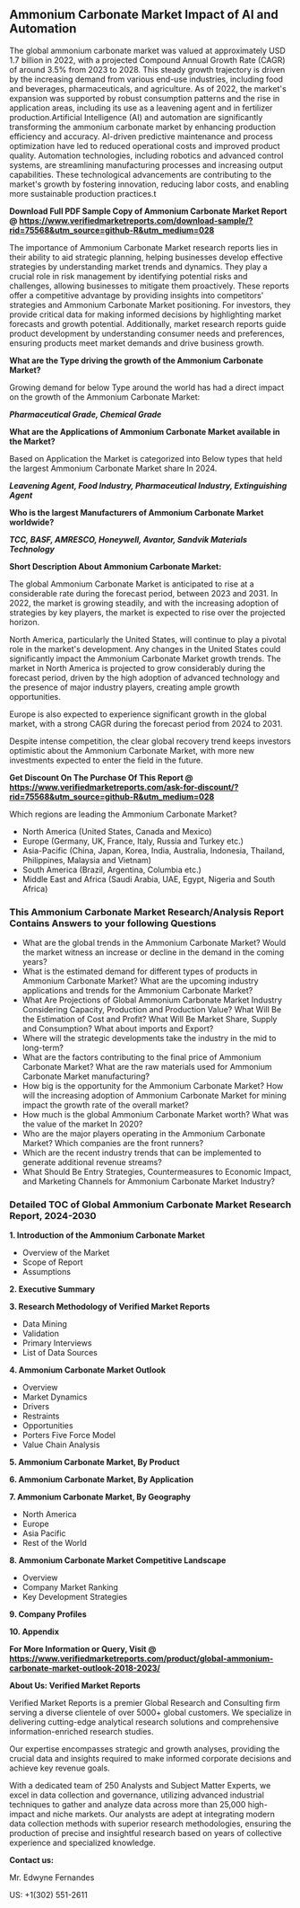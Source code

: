 <h2>Ammonium Carbonate Market Impact of AI and Automation</h2>The global ammonium carbonate market was valued at approximately USD 1.7 billion in 2022, with a projected Compound Annual Growth Rate (CAGR) of around 3.5% from 2023 to 2028. This steady growth trajectory is driven by the increasing demand from various end-use industries, including food and beverages, pharmaceuticals, and agriculture. As of 2022, the market's expansion was supported by robust consumption patterns and the rise in application areas, including its use as a leavening agent and in fertilizer production.Artificial Intelligence (AI) and automation are significantly transforming the ammonium carbonate market by enhancing production efficiency and accuracy. AI-driven predictive maintenance and process optimization have led to reduced operational costs and improved product quality. Automation technologies, including robotics and advanced control systems, are streamlining manufacturing processes and increasing output capabilities. These technological advancements are contributing to the market's growth by fostering innovation, reducing labor costs, and enabling more sustainable production practices.t</p><p id="" class=""><strong>Download Full PDF Sample Copy of Ammonium Carbonate Market Report @ <a href="https://www.verifiedmarketreports.com/download-sample/?rid=75568&utm_source=github-R&utm_medium=028" target="_blank">https://www.verifiedmarketreports.com/download-sample/?rid=75568&utm_source=github-R&utm_medium=028</a></strong></p><p>The importance of&nbsp;Ammonium Carbonate Market research reports lies in their ability to aid strategic planning, helping businesses develop effective strategies by understanding market trends and dynamics. They play a crucial role in risk management by identifying potential risks and challenges, allowing businesses to mitigate them proactively. These reports offer a competitive advantage by providing insights into competitors' strategies and Ammonium Carbonate Market positioning. For investors, they provide critical data for making informed decisions by highlighting market forecasts and growth potential. Additionally, market research reports guide product development by understanding consumer needs and preferences, ensuring products meet market demands and drive business growth.</p><p><strong>What are the&nbsp;Type driving the growth of the Ammonium Carbonate Market?</strong></p><p id="" class="">Growing demand for below Type around the world has had a direct impact on the growth of the Ammonium Carbonate Market:</p><em><strong>Pharmaceutical Grade, Chemical Grade</strong></em></p><strong>What are the&nbsp;Applications&nbsp;of Ammonium Carbonate Market available in the Market?</strong></p><p id="" class="">Based on Application the Market is categorized into Below types that held the largest Ammonium Carbonate Market share In 2024.</p><em><strong>Leavening Agent, Food Industry, Pharmaceutical Industry, Extinguishing Agent</strong></em></p><strong>Who is the largest Manufacturers of Ammonium Carbonate Market worldwide?</strong></p><p><em><strong>TCC, BASF, AMRESCO, Honeywell, Avantor, Sandvik Materials Technology</strong></em></p><p id="" class=""><strong>Short Description About Ammonium Carbonate Market:</strong></p><p>The global Ammonium Carbonate Market is anticipated to rise at a considerable rate during the forecast period, between 2023 and 2031. In 2022, the market is growing steadily, and with the increasing adoption of strategies by key players, the market is expected to rise over the projected horizon.</p><p>North America, particularly the United States, will continue to play a pivotal role in the market's development. Any changes in the United States could significantly impact the Ammonium Carbonate Market growth trends. The market in North America is projected to grow considerably during the forecast period, driven by the high adoption of advanced technology and the presence of major industry players, creating ample growth opportunities.</p><p>Europe is also expected to experience significant growth in the global market, with a strong CAGR during the forecast period from 2024 to 2031.</p><p>Despite intense competition, the clear global recovery trend keeps investors optimistic about the Ammonium Carbonate Market, with more new investments expected to enter the field in the future.</p><p id="" class=""><strong>Get Discount On The Purchase Of This Report @ <a href="https://www.verifiedmarketreports.com/ask-for-discount/?rid=75568&utm_source=github-R&utm_medium=028" target="_blank">https://www.verifiedmarketreports.com/ask-for-discount/?rid=75568&utm_source=github-R&utm_medium=028</a></strong></p>Which regions are leading the Ammonium Carbonate Market?</p><ul><li>North America (United States, Canada and Mexico)</li><li>Europe (Germany, UK, France, Italy, Russia and Turkey etc.)</li><li>Asia-Pacific (China, Japan, Korea, India, Australia, Indonesia, Thailand, Philippines, Malaysia and Vietnam)</li><li>South America (Brazil, Argentina, Columbia etc.)</li><li>Middle East and Africa (Saudi Arabia, UAE, Egypt, Nigeria and South Africa)</li></ul><h3 id="" class="">This Ammonium Carbonate Market Research/Analysis Report Contains Answers to your following Questions</h3><ul><li>What are the global trends in the Ammonium Carbonate Market? Would the market witness an increase or decline in the demand in the coming years?</li><li>What is the estimated demand for different types of products in Ammonium Carbonate Market? What are the upcoming industry applications and trends for the Ammonium Carbonate Market?</li><li>What Are Projections of Global Ammonium Carbonate Market Industry Considering Capacity, Production and Production Value? What Will Be the Estimation of Cost and Profit? What Will Be Market Share, Supply and Consumption? What about imports and Export?</li><li>Where will the strategic developments take the industry in the mid to long-term?</li><li>What are the factors contributing to the final price of Ammonium Carbonate Market? What are the raw materials used for Ammonium Carbonate Market manufacturing?</li><li>How big is the opportunity for the Ammonium Carbonate Market? How will the increasing adoption of Ammonium Carbonate Market for mining impact the growth rate of the overall market?</li><li>How much is the global Ammonium Carbonate Market worth? What was the value of the market In 2020?</li><li>Who are the major players operating in the Ammonium Carbonate Market? Which companies are the front runners?</li><li>Which are the recent industry trends that can be implemented to generate additional revenue streams?</li><li>What Should Be Entry Strategies, Countermeasures to Economic Impact, and Marketing Channels for Ammonium Carbonate Market Industry?</li></ul><h3 id="" class="">Detailed TOC of Global Ammonium Carbonate Market Research Report, 2024-2030</h3><p id="" class=""><strong>1. Introduction of the Ammonium Carbonate Market</strong></p><ul><li>Overview of the Market</li><li>Scope of Report</li><li>Assumptions</li></ul><p id="" class=""><strong>2. Executive Summary</strong></p><p id="" class=""><strong>3. Research Methodology of Verified Market Reports</strong></p><ul><li>Data Mining</li><li>Validation</li><li>Primary Interviews</li><li>List of Data Sources</li></ul><p id="" class=""><strong>4. Ammonium Carbonate Market Outlook</strong></p><ul><li>Overview</li><li>Market Dynamics</li><li>Drivers</li><li>Restraints</li><li>Opportunities</li><li>Porters Five Force Model</li><li>Value Chain Analysis</li></ul><p id="" class=""><strong>5. Ammonium Carbonate Market, By Product</strong></p><p id="" class=""><strong>6. Ammonium Carbonate Market, By Application</strong></p><p id="" class=""><strong>7. Ammonium Carbonate Market, By Geography</strong></p><ul><li>North America</li><li>Europe</li><li>Asia Pacific</li><li>Rest of the World</li></ul><p id="" class=""><strong>8. Ammonium Carbonate Market Competitive Landscape</strong></p><ul><li>Overview</li><li>Company Market Ranking</li><li>Key Development Strategies</li></ul><p id="" class=""><strong>9. Company Profiles</strong></p><p id="" class=""><strong>10. Appendix</strong></p><p id="" class=""><strong>For More Information or Query, Visit @ <a href="https://www.verifiedmarketreports.com/product/global-ammonium-carbonate-market-outlook-2018-2023/" target="_blank">https://www.verifiedmarketreports.com/product/global-ammonium-carbonate-market-outlook-2018-2023/</a></strong></p><p id="" class=""><strong>About Us: Verified Market Reports</strong></p><p id="" class="">Verified Market Reports is a premier Global Research and Consulting firm serving a diverse clientele of over 5000+ global customers. We specialize in delivering cutting-edge analytical research solutions and comprehensive information-enriched research studies.</p><p id="" class="">Our expertise encompasses strategic and growth analyses, providing the crucial data and insights required to make informed corporate decisions and achieve key revenue goals.</p><p id="" class="">With a dedicated team of 250 Analysts and Subject Matter Experts, we excel in data collection and governance, utilizing advanced industrial techniques to gather and analyze data across more than 25,000 high-impact and niche markets. Our analysts are adept at integrating modern data collection methods with superior research methodologies, ensuring the production of precise and insightful research based on years of collective experience and specialized knowledge.</p><p id="" class=""><strong>Contact us:</strong></p><p id="" class="">Mr. Edwyne Fernandes</p><p id="" class="">US: +1(302) 551-2611</p>